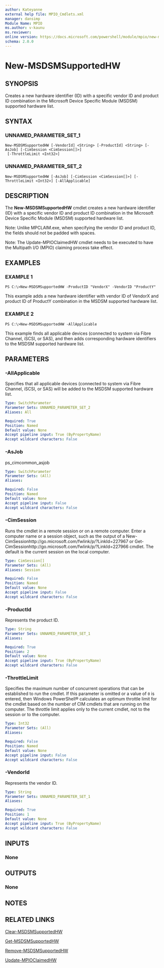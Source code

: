 ```yaml
---
author: Kateyanne
external help file: MPIO_Cmdlets.xml
manager: dansimp
Module Name: MPIO
ms.author: v-kaunu
ms.reviewer: 
online version: https://docs.microsoft.com/powershell/module/mpio/new-msdsmsupportedhw?view=windowsserver2012-ps&wt.mc_id=ps-gethelp
schema: 2.0.0
---
```


# New-MSDSMSupportedHW

## SYNOPSIS
Creates a new hardware identifier (ID) with a specific vendor ID and product ID combination in the Microsoft Device Specific Module (MSDSM) supported hardware list.

## SYNTAX

### UNNAMED_PARAMETER_SET_1
```
New-MSDSMSupportedHW [-VendorId] <String> [-ProductId] <String> [-AsJob] [-CimSession <CimSession[]>]
 [-ThrottleLimit <Int32>]
```

### UNNAMED_PARAMETER_SET_2
```
New-MSDSMSupportedHW [-AsJob] [-CimSession <CimSession[]>] [-ThrottleLimit <Int32>] [-AllApplicable]
```

## DESCRIPTION
The **New-MSDSMSupportedHW** cmdlet creates a new hardware identifier (ID) with a specific vendor ID and product ID combination in the Microsoft Device Specific Module (MSDSM) supported hardware list.

Note: Unlike MPCLAIM.exe, when specifying the vendor ID and product ID, the fields should not be padded with spaces.

Note: The Update-MPIOClaimedHW cmdlet needs to be executed to have the Multipath I/O (MPIO) claiming process take effect.

## EXAMPLES

### EXAMPLE 1
```
PS C:\>New-MSDSMSupportedHW -ProductID "VendorX" -VendorID "ProductY"
```

This example adds a new hardware identifier with vendor ID of VendorX and product ID of ProductY combination in the MSDSM supported hardware list.

### EXAMPLE 2
```
PS C:\>New-MSDSMSupportedHW -AllApplicable
```

This example finds all applicable devices (connected to system via Fibre Channel, iSCSI, or SAS), and then adds corresponding hardware identifiers to the MSDSM supported hardware list.

## PARAMETERS

### -AllApplicable
Specifies that all applicable devices (connected to system via Fibre Channel, iSCSI, or SAS) will be added to the MSDSM supported hardware list.

```yaml
Type: SwitchParameter
Parameter Sets: UNNAMED_PARAMETER_SET_2
Aliases: All

Required: True
Position: Named
Default value: None
Accept pipeline input: True (ByPropertyName)
Accept wildcard characters: False
```

### -AsJob
ps_cimcommon_asjob

```yaml
Type: SwitchParameter
Parameter Sets: (All)
Aliases: 

Required: False
Position: Named
Default value: None
Accept pipeline input: False
Accept wildcard characters: False
```

### -CimSession
Runs the cmdlet in a remote session or on a remote computer.
Enter a computer name or a session object, such as the output of a New-CimSessionhttp://go.microsoft.com/fwlink/p/?LinkId=227967 or Get-CimSessionhttp://go.microsoft.com/fwlink/p/?LinkId=227966 cmdlet.
The default is the current session on the local computer.

```yaml
Type: CimSession[]
Parameter Sets: (All)
Aliases: Session

Required: False
Position: Named
Default value: None
Accept pipeline input: False
Accept wildcard characters: False
```

### -ProductId
Represents the product ID.

```yaml
Type: String
Parameter Sets: UNNAMED_PARAMETER_SET_1
Aliases: 

Required: True
Position: 2
Default value: None
Accept pipeline input: True (ByPropertyName)
Accept wildcard characters: False
```

### -ThrottleLimit
Specifies the maximum number of concurrent operations that can be established to run the cmdlet.
If this parameter is omitted or a value of `0` is entered, then Windows PowerShell® calculates an optimum throttle limit for the cmdlet based on the number of CIM cmdlets that are running on the computer.
The throttle limit applies only to the current cmdlet, not to the session or to the computer.

```yaml
Type: Int32
Parameter Sets: (All)
Aliases: 

Required: False
Position: Named
Default value: None
Accept pipeline input: False
Accept wildcard characters: False
```

### -VendorId
Represents the vendor ID.

```yaml
Type: String
Parameter Sets: UNNAMED_PARAMETER_SET_1
Aliases: 

Required: True
Position: 1
Default value: None
Accept pipeline input: True (ByPropertyName)
Accept wildcard characters: False
```

## INPUTS

### None

## OUTPUTS

### None

## NOTES

## RELATED LINKS

[Clear-MSDSMSupportedHW](./Clear-MSDSMSupportedHW.md)

[Get-MSDSMSupportedHW](./Get-MSDSMSupportedHW.md)

[Remove-MSDSMSupportedHW](./Remove-MSDSMSupportedHW.md)

[Update-MPIOClaimedHW](./Update-MPIOClaimedHW.md)

